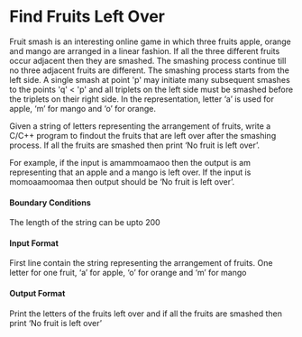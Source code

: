 # Find Fruits Left Over

Fruit smash is an interesting online game in which three fruits apple, orange
and mango are arranged in a linear fashion. If all the three different fruits occur
adjacent then they are smashed. The smashing process continue till no three
adjacent fruits are different. The smashing process starts from the left side. A
single smash at point 'p' may initiate many subsequent smashes to the points 'q'
< 'p' and all triplets on the left side must be smashed before the triplets on their
right side. In the representation, letter ‘a’ is used for apple, ‘m’ for mango and
‘o’ for orange.

Given a string of letters representing the arrangement of fruits, write a C/C++
program to findout the fruits that are left over after the smashing process. If all
the fruits are smashed then print ‘No fruit is left over’.

For example, if the input is amammoamaoo then the output is am representing
that an apple and a mango is left over. If the input is momoaamoomaa then
output should be ‘No fruit is left over’.

#### Boundary Conditions

The length of the string can be upto 200

#### Input Format

First line contain the string representing the arrangement of fruits. One letter
for one fruit, ‘a’ for apple, ‘o’ for orange and ‘m’ for mango

#### Output Format

Print the letters of the fruits left over and if all the fruits are smashed then print
‘No fruit is left over’